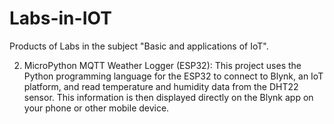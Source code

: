# Labs-in-IOT
Products of Labs in the subject "Basic and applications of IoT".

2. MicroPython MQTT Weather Logger (ESP32): This project uses the Python programming language for the ESP32 to connect to Blynk, an IoT platform, and read temperature and humidity data from the DHT22 sensor. This information is then displayed directly on the Blynk app on your phone or other mobile device.
